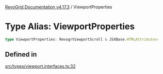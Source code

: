 [RevoGrid Documentation v4.17.3](README.md) / ViewportProperties

# Type Alias: ViewportProperties

```ts
type ViewportProperties: RevogrViewportScroll & JSXBase.HTMLAttributes<HTMLRevogrViewportScrollElement>;
```

## Defined in

[src/types/viewport.interfaces.ts:32](https://github.com/revolist/revogrid/blob/2ad9a56a428342a01bbb7a115a581a401dbe3fef/src/types/viewport.interfaces.ts#L32)
